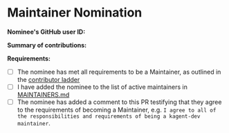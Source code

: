 # Maintainer Nomination

<!--
This template should be used by a current Maintainer to nominate a current Organization Member to become a Maintainer in one or more repositories within the kagent-dev organization.
-->

**Nominee's GitHub user ID:** 

**Summary of contributions:** 

<!--
This may include links to GitHub issues and/or GitHub queries showing significant contributions, and any other relevant information.
-->

**Requirements:**

- [ ] The nominee has met all requirements to be a Maintainer, as outlined in the [contributor ladder](https://github.com/kagent-dev/community/blob/main/CONTRIBUTOR_LADDER.md#maintainer)
- [ ] I have added the nominee to the list of active maintainers in [MAINTAINERS.md](https://github.com/kagent-dev/community/blob/main/MAINTAINERS.md)
- [ ] The nominee has added a comment to this PR testifying that they agree to the requirements of becoming a Maintainer, e.g. `I agree to all of the responsibilities and requirements of being a kagent-dev maintainer`.